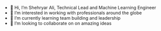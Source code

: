 - 👋 Hi, I’m Shehryar Ali, Technical Lead and Machine Learning Engineer
- 👀 I’m interested in working with professionals around the globe
- 🌱 I’m currently learning team building and leadership
- 💞️ I’m looking to collaborate on on amazing ideas

<!---
shehry3894/shehry3894 is a ✨ special ✨ repository because its `README.md` (this file) appears on your GitHub profile.
You can click the Preview link to take a look at your changes.
--->

